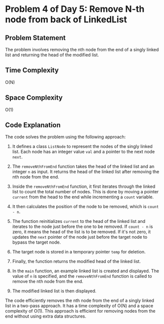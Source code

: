 # Problem 4 of Day 5: Remove N-th node from back of LinkedList

## Problem Statement

The problem involves removing the nth node from the end of a singly linked list and returning the head of the modified list. 

## Time Complexity

O(N)

## Space Complexity

O(1)

## Code Explanation

The code solves the problem using the following approach:

1. It defines a class `ListNode` to represent the nodes of the singly linked list. Each node has an integer value `val` and a pointer to the next node `next`.

2. The `removeNthFromEnd` function takes the head of the linked list and an integer `n` as input. It returns the head of the linked list after removing the nth node from the end.

3. Inside the `removeNthFromEnd` function, it first iterates through the linked list to count the total number of nodes. This is done by moving a pointer `current` from the head to the end while incrementing a `count` variable.

4. It then calculates the position of the node to be removed, which is `count - n`.

5. The function reinitializes `current` to the head of the linked list and iterates to the node just before the one to be removed. If `count - n` is zero, it means the head of the list is to be removed. If it's not zero, it updates the `next` pointer of the node just before the target node to bypass the target node.

6. The target node is stored in a temporary pointer `temp` for deletion.

7. Finally, the function returns the modified head of the linked list.

8. In the `main` function, an example linked list is created and displayed. The value of `n` is specified, and the `removeNthFromEnd` function is called to remove the nth node from the end.

9. The modified linked list is then displayed.

The code efficiently removes the nth node from the end of a singly linked list in a two-pass approach. It has a time complexity of O(N) and a space complexity of O(1). This approach is efficient for removing nodes from the end without using extra data structures.
